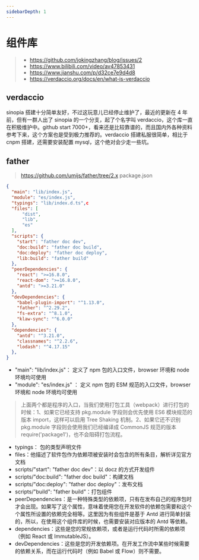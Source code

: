 ```yaml
---
sidebarDepth: 1
---
```


# 组件库

> - https://github.com/jokingzhang/blog/issues/2
> - https://www.bilibili.com/video/av47853431
> - https://www.jianshu.com/p/d32ce7e9d4d8 
> - https://verdaccio.org/docs/en/what-is-verdaccio

## verdaccio

sinopia 搭建十分简单友好，不过这玩意儿已经停止维护了，最近的更新在 4 年前，但有一群人出了 sinopia 的一个分支，起了个名字叫 verdaccio，这个库一直在积极维护中。github start 7000+，看来还是比较靠谱的，而且国内外各种资料参考下来，这个方案也是受到极力推荐的。verdaccio 搭建私服很简单，相比于 cnpm 搭建，还需要安装配置 mysql，这个绝对会少走一些坑。

## father

> https://github.com/umijs/father/tree/2.x
package.json

```json
{
  "main": "lib/index.js",
  "module": "es/index.js",
  "typings": "lib/index.d.ts",c
  "files": [
      "dist",
      "lib",
      "es"
  ],
  "scripts": {
    "start": "father doc dev",
    "doc:build": "father doc build",
    "doc:deploy": "father doc deploy",
    "lib:build": "father build"
  },
  "peerDependencies": {
    "react": ">=16.8.0",
    "react-dom": ">=16.8.0",
    "antd": ">=3.21.0"
  },
  "devDependencies": {
    "babel-plugin-import": "^1.13.0",
    "father": "^2.29.2",
    "fs-extra": "^8.1.0",
    "klaw-sync": "^6.0.0"
  },
  "dependencies": {
    "antd": "^3.21.0",
    "classnames": "^2.2.6",
    "lodash": "^4.17.15"
  },
}
```

- "main": "lib/index.js"： 定义了 npm 包的入口文件，browser 环境和 node 环境均可使用
- "module": "es/index.js" ： 定义 npm 包的 ESM 规范的入口文件，browser 环境和 node 环境均可使用

> 上面两个都是程序的入口，当我们使用打包工具（webpack）进行打包的时候：1、如果它已经支持 pkg.module 字段则会优先使用 ES6 模块规范的版本 import，这样可以启用 Tree Shaking 机制。2、如果它还不识别 pkg.module 字段则会使用我们已经编译成 CommonJS 规范的版本 require('package1')，也不会阻碍打包流程。

- typings： 包的类型声明文件
- files：他描述了软件包作为依赖项被安装时会包含的所有条目，解析详见官方文档
- scripts/"start": "father doc dev"：以 docz 的方式开发组件
- scripts/"doc:build": "father doc build"：构建文档
- scripts/"doc:deploy": "father doc deploy"：发布文档
- scripts/"build": "father build"：打包组件
- peerDependencies：是一种特殊类型的依赖项，只有在发布自己的程序包时才会出现。如果写了这个属性，意味着使用您在开发软件的依赖包需要和这个个属性所设置的依赖完全相等。这里因为有些组件是基于 Antd 进行简单封装的，所以，在使用这个组件库的时候，也需要安装对应版本的 Antd 等依赖。
- dependencies：这些是您的常规依赖项，或者是运行代码时所需的依赖项（例如 React 或 ImmutableJS）。
- devDependencies：这些是您的开发依赖项。在开发工作流中某些时候需要的依赖关系，而在运行代码时（例如 Babel 或 Flow）则不需要。


